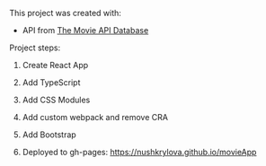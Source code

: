 This project was created with:

- API from [The Movie API Database](https://www.themoviedb.org/documentation/api)

Project steps:

1. Create React App

1. Add TypeScript

1. Add CSS Modules

1. Add custom webpack and remove CRA

1. Add Bootstrap

1. Deployed to gh-pages: https://nushkrylova.github.io/movieApp
